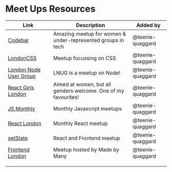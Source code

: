 # Meet Ups Resources


| Link | Description | Added by |
| -------- | -------- | -------- |
|[Codebar](https://www.codebar.io/london) | Amazing meetup for women & under-represented groups in tech | @teenie-quaggard |
|[LondonCSS](https://www.meetup.com/London-CSS-Meetup/)| Meetup focussing on CSS | @teenie-quaggard |
|[London Node User Group](https://www.meetup.com/london-nodejs/) | LNUG is a meetup on Node! | @teenie-quaggard |
|[React Girls London](https://www.meetup.com/ReactJS-Girls-London/)| Aimed at women, but all genders welcome. One of my favourites! | @teenie-quaggard |
|[JS Monthly](https://www.meetup.com/js-monthly/) | Monthly Javascript meetups | @teenie-quaggard |
|[React London](https://meetup.react.london/)| Monthly React meetup | @teenie-quaggard |
|[setState](https://www.meetup.com/setState-London/)| React and Frontend meetup | @teenie-quaggard |
|[Frontend London](https://www.frontendlondon.co.uk/)| Meetup hosted by Made by Many | @teenie-quaggard |
| | | |
| | | |
| | | |

